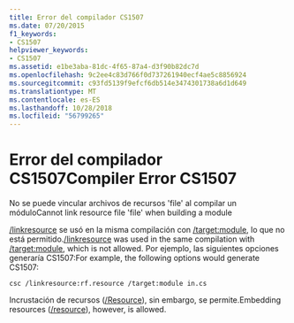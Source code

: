 ```yaml
---
title: Error del compilador CS1507
ms.date: 07/20/2015
f1_keywords:
- CS1507
helpviewer_keywords:
- CS1507
ms.assetid: e1be3aba-81dc-4f65-87a4-d3f90b82dc7d
ms.openlocfilehash: 9c2ee4c83d766f0d737261940ecf4ae5c8856924
ms.sourcegitcommit: c93fd5139f9efcf6db514e3474301738a6d1d649
ms.translationtype: MT
ms.contentlocale: es-ES
ms.lasthandoff: 10/28/2018
ms.locfileid: "56799265"
---
```

# <a name="compiler-error-cs1507"></a><span data-ttu-id="fa897-102">Error del compilador CS1507</span><span class="sxs-lookup"><span data-stu-id="fa897-102">Compiler Error CS1507</span></span>
<span data-ttu-id="fa897-103">No se puede vincular archivos de recursos 'file' al compilar un módulo</span><span class="sxs-lookup"><span data-stu-id="fa897-103">Cannot link resource file 'file' when building a module</span></span>  
  
 <span data-ttu-id="fa897-104">[/linkresource](../../csharp/language-reference/compiler-options/linkresource-compiler-option.md) se usó en la misma compilación con [/target:module](../../csharp/language-reference/compiler-options/target-module-compiler-option.md), lo que no está permitido.</span><span class="sxs-lookup"><span data-stu-id="fa897-104">[/linkresource](../../csharp/language-reference/compiler-options/linkresource-compiler-option.md) was used in the same compilation with [/target:module](../../csharp/language-reference/compiler-options/target-module-compiler-option.md), which is not allowed.</span></span> <span data-ttu-id="fa897-105">Por ejemplo, las siguientes opciones generaría CS1507:</span><span class="sxs-lookup"><span data-stu-id="fa897-105">For example, the following options would generate CS1507:</span></span>  
  
```console  
csc /linkresource:rf.resource /target:module in.cs  
```  
  
 <span data-ttu-id="fa897-106">Incrustación de recursos ([/Resource](../../csharp/language-reference/compiler-options/resource-compiler-option.md)), sin embargo, se permite.</span><span class="sxs-lookup"><span data-stu-id="fa897-106">Embedding resources ([/resource](../../csharp/language-reference/compiler-options/resource-compiler-option.md)), however, is allowed.</span></span>
